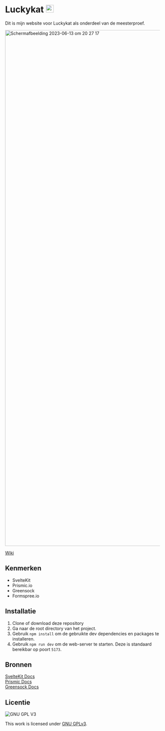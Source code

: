 
# Luckykat <img width="25" alt="Schermafbeelding 2023-06-13 om 20 27 17" src="https://github.com/SCNMC/Meesterproef-LuckyKat/assets/90189750/4bc9a081-0dd6-4052-9f0f-19b0e2f8ca81">



Dit is mijn website voor Luckykat als onderdeel van de meesterproef.

<img width="1679" alt="Schermafbeelding 2023-06-13 om 20 27 17" src="https://github.com/SCNMC/Meesterproef-LuckyKat/assets/90189750/9453e82f-cc7a-4c4b-8ba2-d4399401c41a">




[Wiki]()
## Kenmerken

* SvelteKit
* Prismic.io
* Greensock
* Formspree.io

## Installatie

1. Clone of download deze repository
2. Ga naar de root directory van het project.
3. Gebruik `npm install` om de gebruikte dev dependencies en packages te installeren.
4. Gebruik `npm run dev` om de web-server te starten. Deze is standaard bereikbar op poort `5173`.

## Bronnen

[SvelteKit Docs](https://kit.svelte.dev/docs/introduction)
<br>
[Prismic Docs](https://prismic.io/docs/technologies/svelte)
<br>
[Greensock Docs](https://greensock.com/docs/)





## Licentie

![GNU GPL V3](https://www.gnu.org/graphics/gplv3-127x51.png)

This work is licensed under [GNU GPLv3](./LICENSE).
